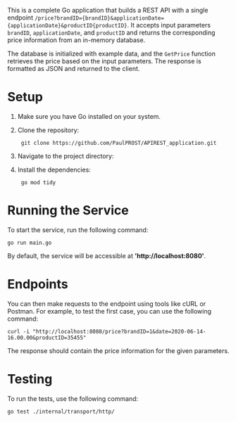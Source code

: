 This is a complete Go application that builds a REST API with a single endpoint `/price?brandID={brandID}&applicationDate={applicationDate}&productID{productID}`. It accepts input parameters `brandID`, `applicationDate`, and `productID` and returns the corresponding price information from an in-memory database.

The database is initialized with example data, and the `GetPrice` function retrieves the price based on the input parameters. The response is formatted as JSON and returned to the client.


# Setup

1. Make sure you have Go installed on your system.
2. Clone the repository:

        git clone https://github.com/PaulPROST/APIREST_application.git

4. Navigate to the project directory:
5. Install the dependencies:

        go mod tidy


# Running the Service

To start the service, run the following command:

    go run main.go

By default, the service will be accessible at **'http://localhost:8080'**.


# Endpoints

You can then make requests to the endpoint using tools like cURL or Postman. For example, to test the first case, you can use the following command:

    curl -i "http://localhost:8080/price?brandID=1&date=2020-06-14-16.00.00&productID=35455"

The response should contain the price information for the given parameters.

# Testing

To run the tests, use the following command:

    go test ./internal/transport/http/